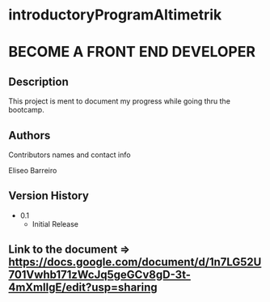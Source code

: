 # introductoryProgramAltimetrik

# BECOME A FRONT END DEVELOPER

## Description

This project is ment to document my progress while going thru the bootcamp.

## Authors

Contributors names and contact info

 Eliseo Barreiro


## Version History

* 0.1
    * Initial Release


## Link to the document => https://docs.google.com/document/d/1n7LG52U701Vwhb171zWcJq5geGCv8gD-3t-4mXmllgE/edit?usp=sharing
